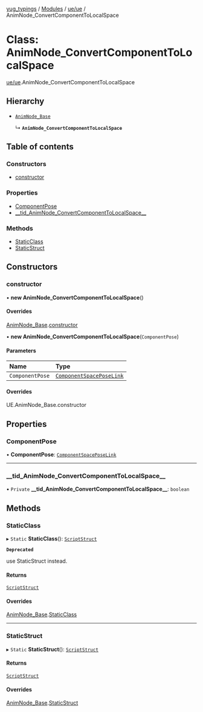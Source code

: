 [yug_typings](../README.md) / [Modules](../modules.md) / [ue/ue](../modules/ue_ue.md) / AnimNode\_ConvertComponentToLocalSpace

# Class: AnimNode\_ConvertComponentToLocalSpace

[ue/ue](../modules/ue_ue.md).AnimNode_ConvertComponentToLocalSpace

## Hierarchy

- [`AnimNode_Base`](ue_ue.AnimNode_Base.md)

  ↳ **`AnimNode_ConvertComponentToLocalSpace`**

## Table of contents

### Constructors

- [constructor](ue_ue.AnimNode_ConvertComponentToLocalSpace.md#constructor)

### Properties

- [ComponentPose](ue_ue.AnimNode_ConvertComponentToLocalSpace.md#componentpose)
- [\_\_tid\_AnimNode\_ConvertComponentToLocalSpace\_\_](ue_ue.AnimNode_ConvertComponentToLocalSpace.md#__tid_animnode_convertcomponenttolocalspace__)

### Methods

- [StaticClass](ue_ue.AnimNode_ConvertComponentToLocalSpace.md#staticclass)
- [StaticStruct](ue_ue.AnimNode_ConvertComponentToLocalSpace.md#staticstruct)

## Constructors

### constructor

• **new AnimNode_ConvertComponentToLocalSpace**()

#### Overrides

[AnimNode_Base](ue_ue.AnimNode_Base.md).[constructor](ue_ue.AnimNode_Base.md#constructor)

• **new AnimNode_ConvertComponentToLocalSpace**(`ComponentPose`)

#### Parameters

| Name | Type |
| :------ | :------ |
| `ComponentPose` | [`ComponentSpacePoseLink`](ue_ue.ComponentSpacePoseLink.md) |

#### Overrides

UE.AnimNode\_Base.constructor

## Properties

### ComponentPose

• **ComponentPose**: [`ComponentSpacePoseLink`](ue_ue.ComponentSpacePoseLink.md)

___

### \_\_tid\_AnimNode\_ConvertComponentToLocalSpace\_\_

• `Private` **\_\_tid\_AnimNode\_ConvertComponentToLocalSpace\_\_**: `boolean`

## Methods

### StaticClass

▸ `Static` **StaticClass**(): [`ScriptStruct`](ue_ue.ScriptStruct.md)

**`Deprecated`**

use StaticStruct instead.

#### Returns

[`ScriptStruct`](ue_ue.ScriptStruct.md)

#### Overrides

[AnimNode_Base](ue_ue.AnimNode_Base.md).[StaticClass](ue_ue.AnimNode_Base.md#staticclass)

___

### StaticStruct

▸ `Static` **StaticStruct**(): [`ScriptStruct`](ue_ue.ScriptStruct.md)

#### Returns

[`ScriptStruct`](ue_ue.ScriptStruct.md)

#### Overrides

[AnimNode_Base](ue_ue.AnimNode_Base.md).[StaticStruct](ue_ue.AnimNode_Base.md#staticstruct)

